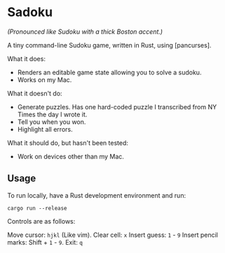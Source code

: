 # Sadoku

_(Pronounced like Sudoku with a thick Boston accent.)_

A tiny command-line Sudoku game, written in Rust, using [pancurses].

What it does:

* Renders an editable game state allowing you to solve a sudoku.
* Works on my Mac.

What it doesn't do:

* Generate puzzles. Has one hard-coded puzzle I transcribed from NY Times the day
  I wrote it.
* Tell you when you won.
* Highlight all errors.

What it should do, but hasn't been tested:

* Work on devices other than my Mac.

## Usage

To run locally, have a Rust development environment and run:

    cargo run --release

Controls are as follows:

Move cursor: `hjkl` (Like vim).
Clear cell: `x`
Insert guess: `1` - `9`
Insert pencil marks: Shift + `1` - `9`.
Exit: `q`

